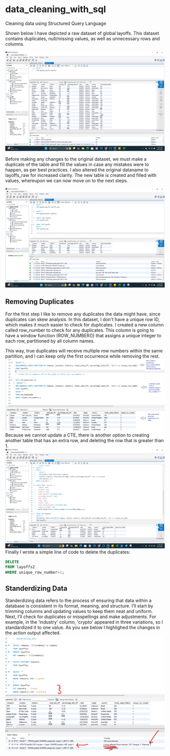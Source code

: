 # data_cleaning_with_sql
Cleaning data using Structured Query Language

Shown below I have depicted a raw dataset of global layoffs. This dataset contains duplicates, null/missing values, as well as unnecessary rows and columns. 

![image alt](https://github.com/Hayat-Halabi/data_cleaning_with_sql/blob/e76d1bdd0bb9554ffbd85c92a51b16b392479ec6/Screenshot%20(2).png)

Before making any changes to the original dataset, we must make a duplicate of the table and fill the values in case any mistakes were to happen, as per best practices. I also altered the original dataname to layoffs_raw for increased clarity. The new table is created and filled with values, whereupon we can now move on to the next steps. 

![image alt](https://github.com/Hayat-Halabi/data_cleaning_with_sql/blob/main/Screenshot%20(4).png?raw=true)

## Removing Duplicates

For the first step I like to remove any duplicates the data might have, since duplicates can skew analysis. In this dataset, I don't have a unique row ID, which makes it much easier to check for duplicates. I created a new column called row_number to check for any duplicates. This column is going to have a window function (ROW_NUMBER()) that assigns a unique integer to each row, partitioned by all column names.

This way, true duplicates will receive multiple row numbers within the same partition, and I can keep only the first occurrence while removing the rest.
![image alt](https://github.com/Hayat-Halabi/data_cleaning_with_sql/blob/main/Screenshot%202025-09-22%20234648.jpg?raw=true) 
Because we cannot update a CTE, there is another option to creating another table that has an extra row, and deleting the row that is greater than 1. ![image alt](https://github.com/Hayat-Halabi/data_cleaning_with_sql/blob/main/Screenshot%20(5).png?raw=true) Finally I wrote a simple line of code to delete the duplicates:
```sql
DELETE
FROM layoffs2
WHERE unique_row_number>1;
```
## Standerdizing Data 

Standerdizing data refers to the process of ensuring that data within a database is consistent in its format, meaning, and structure. 
I’ll start by trimming columns and updating values to keep them neat and uniform. Next, I’ll check for duplicates or misspellings and make adjustments. For example, in the 'industry' column, 'crypto' appeared in three variations, so I standardized it to one value. As you see below I highlighed the changes in the action output affected. ![image alt](https://github.com/Hayat-Halabi/data_cleaning_with_sql/blob/main/Screenshot%202025-09-23%20011437.png?raw=true)
